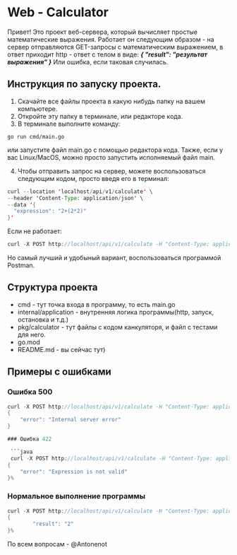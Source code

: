 # Web - Calculator
Привет! Это проект веб-сервера, который вычисляет простые математические выражения.
Работает он следующим образом - на сервер отправляются GET-запросы с математическим
выражением, в ответ приходит http - ответ с телом в виде:
___{
    "result": "результат выражения"
}___
Или ошибка, если таковая случилась.

## Инструкция по запуску проекта.

1.  Скачайте все файлы проекта в какую нибудь папку на вашем компьютере.
2.  Откройте эту папку в терминале, или редакторе кода.
3.  В терминале выполните команду: 
```
go run cmd/main.go
```
или запустите файл main.go с помощью редактора кода.
Также, если у вас Linux/MacOS, можно просто запустить исполняемый файл main.

4. Чтобы отправить запрос на сервер, можете воспользоваться следующим кодом,
просто введя его в терминал:

```java
curl --location 'localhost/api/v1/calculate' \
--header 'Content-Type: application/json' \
--data '{
  "expression": "2+(2*2)"
}'
```
Если не работает:

```java
curl -X POST http://localhost/api/v1/calculate -H "Content-Type: application/json" -d "{\"expression\": \"1+1\"}"
```

Но самый лучший и удобыный вариант, воспользоваться программой Postman.

## Структура проекта

* cmd - тут точка входа в программу, то есть main.go
* internal/application - внутренняя логика программы(http, запуск, остановка и т.д.)
* pkg/calculator - тут файлы с кодом канкуляторя, и файл с тестами для него.
* go.mod
* README.md - вы сейчас тут)

## Примеры с ошибками

### Ошибка 500 
```java
curl -X POST http://localhost/api/v1/calculate -H "Content-Type: application/json" -d "{\"expression\": \"1+1"   
{
    "error": "Internal server error"
}

### Ошибка 422 

 ```java 
 curl -X POST http://localhost/api/v1/calculate -H "Content-Type: application/json" -d "{\"expression\": \"sd1\"}"
{
    "error": "Expression is not valid"
}%  
```

### Нормальное выполнение программы

```java
curl -X POST http://localhost/api/v1/calculate -H "Content-Type: application/json" -d "{\"expression\": \"1+1\"}"
{
        "result": "2"
}%                                   
```
По всем вопросам - @Antonenot